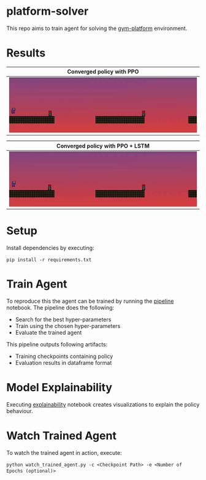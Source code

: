 # platform-solver
This repo aims to train agent for solving the [gym-platform](https://github.com/cycraig/gym-platform) environment.

# Results

| Converged policy with PPO|
| --- |
| ![](https://github.com/MHamza-Y/platform-solver/blob/main/media/converged_platform_env_without_lstm.gif) | 

| Converged policy with PPO + LSTM |
| --- |
| ![](https://github.com/MHamza-Y/platform-solver/blob/main/media/converged_platform_env.gif) | 


# Setup
Install dependencies by executing:
```
pip install -r requirements.txt
```
# Train Agent
To reproduce this the agent can be trained by running the [pipeline](pipeline.ipynb) notebook. The pipeline does the following:
* Search for the best hyper-parameters
* Train using the chosen hyper-parameters
* Evaluate the trained agent

This pipeline outputs following artifacts:
* Training checkpoints containing policy
* Evaluation results in dataframe format

# Model Explainability 
Executing [explainability](explainability.ipynb) notebook creates visualizations to explain the policy behaviour.

# Watch Trained Agent
To watch the trained agent in action, execute:
```
python watch_trained_agent.py -c <Checkpoint Path> -e <Number of Epochs (optional)>
```

